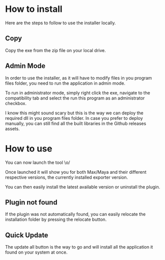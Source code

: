 # How to install
Here are the steps to follow to use the installer locally.

## Copy
Copy the exe from the zip file on your local drive.

## Admin Mode
In order to use the installer, as it will have to modify files in you program files folder, you need to run the application in admin mode.

To run in administrator mode, simply right click the exe, navigate to the compatibility tab and select the run this program as an administrator checkbox.

I know this might sound scary but this is the way we can deploy the required dll in you program files folder. In case you prefer to deploy manually, you can still find all the built libraries in the Github releases assets.

# How to use
You can now launch the tool \o/

Once launched it will show you for both Max/Maya and their different respective versions, the currently installed exporter version.

You can then easily install the latest available version or uninstall the plugin.

## Plugin not found
If the plugin was not automatically found, you can easily relocate the installation folder by pressing the relocate button.

## Quick Update
The update all button is the way to go and will install all the application it found on your system at once.